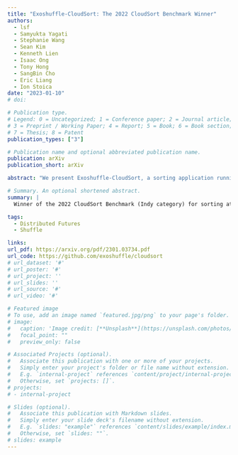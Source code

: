 ```yaml
---
title: "Exoshuffle-CloudSort: The 2022 CloudSort Benchmark Winner"
authors:
  - lsf
  - Samyukta Yagati
  - Stephanie Wang
  - Sean Kim
  - Kenneth Lien
  - Isaac Ong
  - Tony Hong
  - SangBin Cho
  - Eric Liang
  - Ion Stoica
date: "2023-01-10"
# doi:

# Publication type.
# Legend: 0 = Uncategorized; 1 = Conference paper; 2 = Journal article;
# 3 = Preprint / Working Paper; 4 = Report; 5 = Book; 6 = Book section;
# 7 = Thesis; 8 = Patent
publication_types: ["3"]

# Publication name and optional abbreviated publication name.
publication: arXiv
publication_short: arXiv

abstract: "We present Exoshuffle-CloudSort, a sorting application running on top of Ray using the Exoshuffle architecture. Exoshuffle-CloudSort runs on Amazon EC2, with input and output data stored on Amazon S3. Using 40 i4i.4xlarge workers, Exoshuffle-CloudSort completes the 100 TB CloudSort Benchmark (Indy category) in 5378 seconds, with an average total cost of $97."

# Summary. An optional shortened abstract.
summary: |
  Winner of the 2022 CloudSort Benchmark (Indy category) for sorting at $0.97/TB.

tags:
  - Distributed Futures
  - Shuffle

links:
url_pdf: https://arxiv.org/pdf/2301.03734.pdf
url_code: https://github.com/exoshuffle/cloudsort
# url_dataset: '#'
# url_poster: '#'
# url_project: ''
# url_slides: ''
# url_source: '#'
# url_video: '#'

# Featured image
# To use, add an image named `featured.jpg/png` to your page's folder.
# image:
#   caption: 'Image credit: [**Unsplash**](https://unsplash.com/photos/pLCdAaMFLTE)'
#   focal_point: ""
#   preview_only: false

# Associated Projects (optional).
#   Associate this publication with one or more of your projects.
#   Simply enter your project's folder or file name without extension.
#   E.g. `internal-project` references `content/project/internal-project/index.md`.
#   Otherwise, set `projects: []`.
# projects:
# - internal-project

# Slides (optional).
#   Associate this publication with Markdown slides.
#   Simply enter your slide deck's filename without extension.
#   E.g. `slides: "example"` references `content/slides/example/index.md`.
#   Otherwise, set `slides: ""`.
# slides: example
---
```

